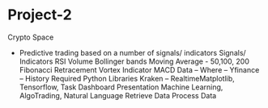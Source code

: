 # Project-2

Crypto Space
- Predictive trading based on a number of signals/ indicators
Signals/ Indicators
RSI
Volume
Bollinger bands
Moving Average  - 50,100, 200
Fibonacci Retracement
Vortex Indicator
MACD
Data – Where – 
Yfinance – History
Required Python Libraries
Kraken – RealtimeMatplotlib, Tensorflow, 
Task
Dashboard Presentation
Machine Learning, AlgoTrading, Natural Language
Retrieve Data
Process Data

